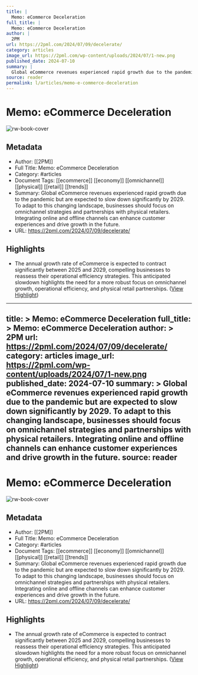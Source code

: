 ```yaml
---
title: |
  Memo: eCommerce Deceleration
full_title: |
  Memo: eCommerce Deceleration
author: |
  2PM
url: https://2pml.com/2024/07/09/decelerate/
category: articles
image_url: https://2pml.com/wp-content/uploads/2024/07/1-new.png
published_date: 2024-07-10
summary: |
  Global eCommerce revenues experienced rapid growth due to the pandemic but are expected to slow down significantly by 2029. To adapt to this changing landscape, businesses should focus on omnichannel strategies and partnerships with physical retailers. Integrating online and offline channels can enhance customer experiences and drive growth in the future.
source: reader
permalink: l/articles/memo-e-commerce-deceleration
---
```

# Memo: eCommerce Deceleration

![rw-book-cover](https://2pml.com/wp-content/uploads/2024/07/1-new.png)

## Metadata
- Author: [[2PM]]
- Full Title: Memo: eCommerce Deceleration
- Category: #articles
- Document Tags: [[ecommerce]] [[economy]] [[omnichannel]] [[physical]] [[retail]] [[trends]] 
- Summary: Global eCommerce revenues experienced rapid growth due to the pandemic but are expected to slow down significantly by 2029. To adapt to this changing landscape, businesses should focus on omnichannel strategies and partnerships with physical retailers. Integrating online and offline channels can enhance customer experiences and drive growth in the future.
- URL: https://2pml.com/2024/07/09/decelerate/

## Highlights
- The annual growth rate of eCommerce is expected to contract significantly between 2025 and 2029, compelling businesses to reassess their operational efficiency strategies. This anticipated slowdown highlights the need for a more robust focus on omnichannel growth, operational efficiency, and physical retail partnerships. ([View Highlight](https://read.readwise.io/read/01j2zx6qzy007rpjfpdkq2vs2m))


---
title: >
  Memo: eCommerce Deceleration
full_title: >
  Memo: eCommerce Deceleration
author: >
  2PM
url: https://2pml.com/2024/07/09/decelerate/
category: articles
image_url: https://2pml.com/wp-content/uploads/2024/07/1-new.png
published_date: 2024-07-10
summary: >
  Global eCommerce revenues experienced rapid growth due to the pandemic but are expected to slow down significantly by 2029. To adapt to this changing landscape, businesses should focus on omnichannel strategies and partnerships with physical retailers. Integrating online and offline channels can enhance customer experiences and drive growth in the future.
source: reader
---
# Memo: eCommerce Deceleration

![rw-book-cover](https://2pml.com/wp-content/uploads/2024/07/1-new.png)

## Metadata
- Author: [[2PM]]
- Full Title: Memo: eCommerce Deceleration
- Category: #articles
- Document Tags: [[ecommerce]] [[economy]] [[omnichannel]] [[physical]] [[retail]] [[trends]] 
- Summary: Global eCommerce revenues experienced rapid growth due to the pandemic but are expected to slow down significantly by 2029. To adapt to this changing landscape, businesses should focus on omnichannel strategies and partnerships with physical retailers. Integrating online and offline channels can enhance customer experiences and drive growth in the future.
- URL: https://2pml.com/2024/07/09/decelerate/

## Highlights
- The annual growth rate of eCommerce is expected to contract significantly between 2025 and 2029, compelling businesses to reassess their operational efficiency strategies. This anticipated slowdown highlights the need for a more robust focus on omnichannel growth, operational efficiency, and physical retail partnerships. ([View Highlight](https://read.readwise.io/read/01j2zx6qzy007rpjfpdkq2vs2m))


